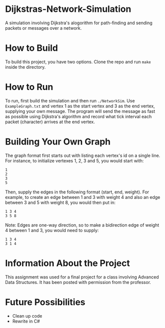Dijkstras-Network-Simulation
=============================

A simulation involving Dijkstra's alogorithm for path-finding and sending packets or messages over a network.

How to Build
============

To build this project, you have two options. Clone the repo and run `make` inside the directory.

How to Run
==========

To run, first build the simulation and then run `./NetworkSim`. Use `ExampleGraph.txt` and vertex 1 as the start vertex and 3 as the end vertex, supplying your own message. The program will send the message as fast as possible using Dijkstra's algorithm and record what tick interval each packet (character) arrives at the end vertex.

Building Your Own Graph
=======================

The graph format first starts out with listing each vertex's id on a single line. For instance, to initialize vertexes 1, 2, 3 and 5, you would start with:
```
1
2
3
5
```
Then, supply the edges in the following format (start, end, weight). For example, to create an edge between 1 and 3 with weight 4 and also an edge between 3 and 5 with weight 8, you would then put in:
```
1 3 4
3 5 8
```

Note: Edges are one-way direction, so to make a bidirection edge of weight 4 between 1 and 3, you would need to supply:
```
1 3 4
3 1 4
```

Information About the Project
=============================

This assignment was used for a final project for a class involving Advanced Data Structures. It has been posted with permission from the professor.

Future Possibilities
====================
- Clean up code
- Rewrite in C#
